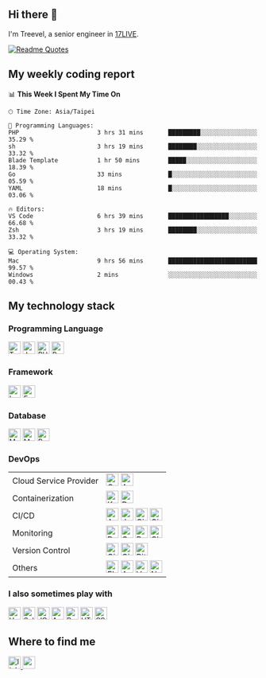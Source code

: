 ## Hi there 👋

I'm Treevel, a senior engineer in <a href="https://17.live/en">17LIVE</a>.

[![Readme Quotes](https://quotes-github-readme.vercel.app/api?quote="Focus%20on%20users%2C%20identify%20real%20needs%20and%20pursue%20the%20authentic%20product."&type=horizontal&theme=monokai)](https://github.com/piyushsuthar/github-readme-quotes)

## My weekly coding report

<!--START_SECTION:waka-->
📊 **This Week I Spent My Time On** 

```text
🕑︎ Time Zone: Asia/Taipei

💬 Programming Languages: 
PHP                      3 hrs 31 mins       █████████░░░░░░░░░░░░░░░░   35.29 % 
sh                       3 hrs 19 mins       ████████░░░░░░░░░░░░░░░░░   33.32 % 
Blade Template           1 hr 50 mins        █████░░░░░░░░░░░░░░░░░░░░   18.39 % 
Go                       33 mins             █░░░░░░░░░░░░░░░░░░░░░░░░   05.59 % 
YAML                     18 mins             █░░░░░░░░░░░░░░░░░░░░░░░░   03.06 % 

🔥 Editors: 
VS Code                  6 hrs 39 mins       █████████████████░░░░░░░░   66.68 % 
Zsh                      3 hrs 19 mins       ████████░░░░░░░░░░░░░░░░░   33.32 % 

💻 Operating System: 
Mac                      9 hrs 56 mins       █████████████████████████   99.57 % 
Windows                  2 mins              ░░░░░░░░░░░░░░░░░░░░░░░░░   00.43 % 
```


<!--END_SECTION:waka-->

## My technology stack

### Programming Language

<div>
  <img src="https://img.shields.io/badge/TypeScript-282C34?logo=typescript" alt="Typescript logo" title="Typescript" height="25" />
  <img src="https://img.shields.io/badge/JavaScript-282C34?logo=javascript" alt="JavaScript logo" title="JavaScript" height="25" />
  <img src="https://img.shields.io/badge/PHP-282C34?logo=php"               alt="PHP logo"        title="PHP"        height="25" />
  <img src="https://img.shields.io/badge/Python-282C34?logo=python"         alt="Python logo"     title="Python"     height="25" />
</div>

### Framework

<div>
  <img src="https://img.shields.io/badge/Laravel-282C34?logo=laravel" alt="Laravel logo" title="Laravel" height="25" />
  <img src="https://img.shields.io/badge/Express-282C34?logo=express" alt="Express logo" title="Express" height="25" />
</div>

### Database

<div>
  <img src="https://img.shields.io/badge/MySQL-282C34?logo=mysql"     alt="MySQL logo"   title="MySQL"   height="25" />
  <img src="https://img.shields.io/badge/MongoDB-282C34?logo=mongodb" alt="MongoDB logo" title="MongoDB" height="25" />
  <img src="https://img.shields.io/badge/Redis-282C34?logo=redis"     alt="Redis logo"   title="Redis"   height="25" />
</div>

### DevOps

<table>
    <tr>
        <td>Cloud Service Provider</td>
        <td>
          <div>
            <img src="https://img.shields.io/badge/GCP-282C34?logo=googlecloud" alt="GCP logo" title="GCP" height="25" />
            <img src="https://img.shields.io/badge/AWS-282C34?logo=amazonwebservices"   alt="AWS logo" title="AWS" height="25" />
          </div>
        </td>
    </tr>
    <tr>
        <td>Containerization</td>
        <td>
          <div>
            <img src="https://img.shields.io/badge/K8s-282C34?logo=kubernetes" alt="K8s logo"    title="K8s"    height="25" />
            <img src="https://img.shields.io/badge/Docker-282C34?logo=docker"  alt="Docker logo" title="Docker" height="25" />
          </div>
        </td>
    </tr>
    <tr>
        <td>CI/CD</td>
        <td>
          <div>
            <img src="https://img.shields.io/badge/Argo-282C34?logo=argo"                    alt="Argo logo"           title="Argo"           height="25" />
            <img src="https://img.shields.io/badge/Jenkins-282C34?logo=jenkins"              alt="Jenkins logo"        title="Jenkins"        height="25" />
            <img src="https://img.shields.io/badge/CircleCI-282C34?logo=circleci"            alt="CircleCI logo"       title="CircleCI"       height="25" />
            <img src="https://img.shields.io/badge/GitHub_Actions-282C34?logo=githubactions" alt="GitHub Actions logo" title="GitHub Actions" height="25" />
          </div>
        </td>
    </tr>
      <tr>
        <td>Monitoring</td>
        <td>
          <div>
            <img src="https://img.shields.io/badge/Datadog-282C34?logo=datadog"              alt="Datadog logo"          title="Datadog"          height="25" />
            <img src="https://img.shields.io/badge/Garafana-282C34?logo=grafana"             alt="Garafana logo"         title="Garafana"         height="25" />
            <img src="https://img.shields.io/badge/Prometheus-282C34?logo=prometheus"        alt="Prometheus logo"       title="Prometheus"       height="25" />
            <img src="https://img.shields.io/badge/Cloud_Monitoring-282C34?logo=googlecloud" alt="Cloud Monitoring logo" title="Cloud Monitoring" height="25" />
          </div>
        </td>
    </tr>
      <tr>
        <td>Version Control</td>
        <td>
          <div>
            <img src="https://img.shields.io/badge/Git-282C34?logo=git"             alt="Git logo"       title="Git"       height="25" />
            <img src="https://img.shields.io/badge/GitHub-282C34?logo=github"       alt="GitHub logo"    title="GitHub"    height="25" />
            <img src="https://img.shields.io/badge/Bitbucket-282C34?logo=bitbucket" alt="Bitbucket logo" title="Bitbucket" height="25" />
          </div>
        </td>
    </tr>
      <tr>
        <td>Others</td>
        <td>
          <div>
            <img src="https://img.shields.io/badge/ELK-282C34?logo=elasticstack" alt="ELK logo"     title="ELK"     height="25" />
            <img src="https://img.shields.io/badge/Ansible-282C34?logo=ansible"  alt="Ansible logo" title="Ansible" height="25" />
            <img src="https://img.shields.io/badge/Vault-282C34?logo=vault"      alt="Vault logo"   title="Vault"   height="25" />
            <img src="https://img.shields.io/badge/Nginx-282C34?logo=nginx"      alt="Nginx logo"   title="Nginx"   height="25" />
          </div>
        </td>
    </tr>
</table>

### I also sometimes play with

<div>
  <img src="https://img.shields.io/badge/Vue.js-282C34?logo=vuedotjs"     alt="Vue.js logo"    title="Vue.js"    height="25" />
  <img src="https://img.shields.io/badge/Selenium-282C34?logo=selenium"   alt="Selenium logo"  title="Selenium"  height="25" />
  <img src="https://img.shields.io/badge/JQuery-282C34?logo=jquery"       alt="JQuery logo"    title="JQuery"    height="25" />
  <img src="https://img.shields.io/badge/AngularJS-282C34?logo=angular"   alt="Angular logo"   title="Angular"   height="25" />
  <img src="https://img.shields.io/badge/Bootstrap-282C34?logo=bootstrap" alt="Bootstrap logo" title="Bootstrap" height="25" />
  <img src="https://img.shields.io/badge/HTML-282C34?logo=html5"          alt="HTML logo"      title="HTML"      height="25" />
  <img src="https://img.shields.io/badge/CSS-282C34?logo=css3"            alt="CSS logo"       title="CSS"       height="25" />
</div>

## Where to find me

<div>
  <a href="https://www.linkedin.com/in/treevel">
    <img src="https://img.shields.io/badge/linkedin-282C34?logo=linkedin" alt="linkedin logo" title="linkedin" height="25" />
  </a>
  <a href="mailto:treevel.github@gmail.com">
    <img src="https://img.shields.io/badge/gmail-282C34?logo=gmail" alt="gmail logo" title="gmail" height="25" />
  </a>
</div>
